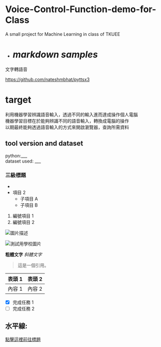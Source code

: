 # Voice-Control-Function-demo-for-Class
A small project for Machine Learning in class of TKUEE

- # *markdown samples*
文字轉語音

https://github.com/nateshmbhat/pyttsx3
# target
利用機器學習辨識語音輸入，透過不同的輸入進而達成操作個人電腦  
機器學習目標在於能夠辨識不同的語音輸入，轉換成電腦的操作  
以期最終能夠透過語音輸入的方式來開啟瀏覽器，查詢所需資料  
## tool version and dataset
python:___  
dataset used: ___
### 三級標題

- 
- 項目 2
  - 子項目 A
  - 子項目 B
1. 編號項目 1
2. 編號項目 2

![圖片描述](圖片連結)

![測試用學校圖片](http://www.ee.tku.edu.tw/wp-content/uploads/2017/03/%E6%B7%A1%E6%B1%9F%E5%A4%A7%E5%AD%B8%E9%9B%BB%E6%A9%9F-06.png)  

**粗體文字**
*斜體文字*

> 這是一個引用。

| 表頭 1 | 表頭 2 |
| ------ | ------ |
| 內容 1 | 內容 2 |

- [x] 完成任務 1
- [ ] 完成任務 2

水平線:
---

[點擊這裡前往標題](#標題)
